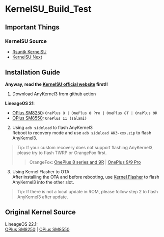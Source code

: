 # KernelSU_Build_Test  

## Important Things

### KernelSU Source
- [Rsuntk KernelSU](https://github.com/rsuntk/KernelSU)
- [KernelSU Next](https://github.com/rifsxd/KernelSU-Next)

## Installation Guide  

**Anyway, read the [KernelSU official website](https://kernelsu.org/guide/installation.html) first!!**  

1. Download AnyKernel3 from github action  

**LineageOS 21**:   
- [OPlus SM8250](https://github.com/OodavidsinoO/OnePlus-KernelSU-Builds/actions/workflows/LineageOS-OPlus-SM8250-Kernel.yml): ```OnePlus 8 | OnePlus 8 Pro | OnePlus 8T | OnePlus 9R```  
- [OPlus SM8550](https://github.com/OodavidsinoO/OnePlus-KernelSU-Builds/actions/workflows/LineageOS-Salami-Kernel.yml): ```OnePlus 11 (salami)```  

2. Using ```adb sideload``` to flash AnyKernel3  
Reboot to recovery mode and use ```adb sideload AK3-xxx.zip``` to flash AnyKernel3.
> Tip: If your custom recovery does not support flashing AnyKernel3, please try to flash TWRP or OrangeFox first.
>> OrangeFox: [OnePlus 8 series and 9R](https://xdaforums.com/t/recovery-unofficial-orangefox-recovery-project-oneplus-8-8t-8-pro-9r-22-may-2024.4515657) | [OnePlus 9/9 Pro](https://xdaforums.com/t/recovery-unofficial-a12-a14-orangefox-recovery-project-oneplus-9-9-pro-28-05-2024.4601751)  

3. Using Kernel Flasher to OTA  
After installing the OTA and before rebooting, use [Kernel Flasher](https://github.com/tiann/KernelFlasher) to flash AnyKernel3 into the other slot.
> Tip: If there is not a local update in ROM, please follow step 2 to flash AnyKernel3 after update.

## Original Kernel Source  

LineageOS 22.1:  
[OPlus SM8250](https://github.com/LineageOS/android_kernel_oneplus_sm8250) | [OPlus SM8550](https://github.com/LineageOS/android_kernel_oneplus_sm8550)  
